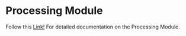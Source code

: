 # Processing Module

Follow this [Link!](https://unicef.github.io/giga-spatial/api/processing/) For detailed documentation on the Processing Module. 
